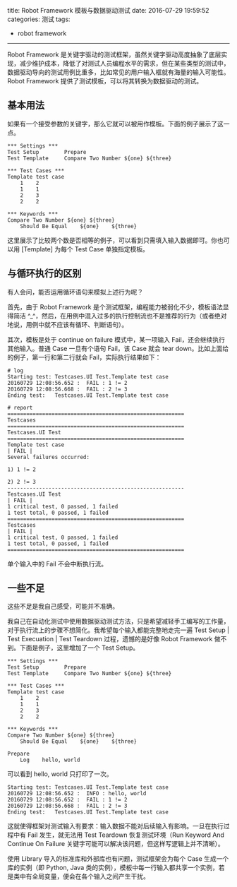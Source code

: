 title: Robot Framework 模板与数据驱动测试
date: 2016-07-29 19:59:52
categories: 测试
tags: 
- robot framework
---


Robot Framework 是关键字驱动的测试框架，虽然关键字驱动高度抽象了底层实现，减少维护成本，降低了对测试人员编程水平的需求，但在某些类型的测试中，数据驱动导向的测试用例比重多，比如常见的用户输入框就有海量的输入可能性。Robot Framework 提供了测试模板，可以将其转换为数据驱动的测试。

## 基本用法

如果有一个接受参数的关键字，那么它就可以被用作模板。下面的例子展示了这一点。

    *** Settings ***
    Test Setup        Prepare
    Test Template     Compare Two Number ${one} ${three}

    *** Test Cases ***
    Template test case
        1    2
        1    1
        2    3
        2    2

    *** Keywords ***
    Compare Two Number ${one} ${three}
        Should Be Equal    ${one}    ${three}


这里展示了比较两个数是否相等的例子，可以看到只需填入输入数据即可。你也可以用 [Template] 为每个 Test Case 单独指定模板。


## 与循环执行的区别

有人会问，能否运用循环语句来模拟上述行为呢？

首先，由于 Robot Framework 是个测试框架，编程能力被弱化不少，模板语法显得简洁 ^_^，然后，在用例中混入过多的执行控制流也不是推荐的行为（或者绝对地说，用例中就不应该有循环、判断语句）。

其次，模板是处于 continue on failure 模式中，某一项输入 Fail，还会继续执行其他输入。普通 Case 一旦有个语句 Fail，该 Case 就会 tear down。比如上面给的例子，第一行和第二行就会 Fail，实际执行结果如下：

    # log
    Starting test: Testcases.UI Test.Template test case
    20160729 12:08:56.652 :  FAIL : 1 != 2
    20160729 12:08:56.668 :  FAIL : 2 != 3
    Ending test:   Testcases.UI Test.Template test case

    # report
    ========================================================
    Testcases                                                                                                                                                                
    ========================================================
    Testcases.UI Test                                                                                                                                                        
    ========================================================
    Template test case                                                                                                                                               | FAIL |
    Several failures occurred:

    1) 1 != 2

    2) 2 != 3
    --------------------------------------------------------
    Testcases.UI Test                                                                                                                                                | FAIL |
    1 critical test, 0 passed, 1 failed
    1 test total, 0 passed, 1 failed
    ========================================================
    Testcases                                                                                                                                                        | FAIL |
    1 critical test, 0 passed, 1 failed
    1 test total, 0 passed, 1 failed
    ========================================================

单个输入中的 Fail 不会中断执行流。


## 一些不足

这些不足是我自己感受，可能并不准确。

我自己在自动化测试中使用数据驱动测试方法，只是希望减轻手工编写的工作量，对于执行流上的步骤不想简化。我希望每个输入都能完整地走完一遍 Test Setup | Test Execuation | Test Teardown 过程，遗憾的是好像 Robot Framework 做不到。下面是例子，这里增加了一个 Test Setup。

    *** Settings ***
    Test Setup        Prepare
    Test Template     Compare Two Number ${one} ${three}

    *** Test Cases ***
    Template test case
        1    2
        1    1
        2    3
        2    2

    *** Keywords ***
    Compare Two Number ${one} ${three}
        Should Be Equal    ${one}    ${three}

    Prepare
        Log    hello, world

可以看到 hello, world 只打印了一次。

    Starting test: Testcases.UI Test.Template test case
    20160729 12:08:56.652 :  INFO : hello, world
    20160729 12:08:56.652 :  FAIL : 1 != 2
    20160729 12:08:56.668 :  FAIL : 2 != 3
    Ending test:   Testcases.UI Test.Template test case

这就使得框架对测试输入有要求：输入数据不能对后续输入有影响。一旦在执行过程中有 Fail 发生，就无法用 Test Teardown 恢复测试环境（Run Keyword And Continue On Failure 关键字可能可以解决该问题，但这样写逻辑上并不清晰）。

使用 Library 导入的标准库和外部库也有问题，测试框架会为每个 Case 生成一个库的实例（即 Python, Java 类的实例），模板中每一行输入都共享一个实例，若是类中有全局变量，便会在各个输入之间产生干扰。

